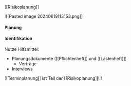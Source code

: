 [[Risikoplanung]]

![[Pasted image 20240619113153.png]]

#### Planung

#### Identifikation
Nutze Hilfsmittel:
- Planungsdokumente ([[Pflichtenheft]] und [[Lastenheft]])
	- Verträge
- Interviews

[[Terminplanung]] ist Teil der [[Risikoplanung]]!!!
